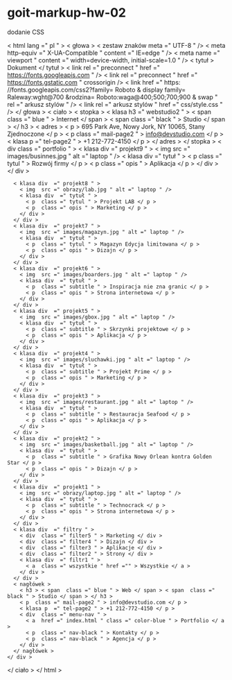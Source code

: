 # goit-markup-hw-02
dodanie CSS
<!DOCTYPE html >
< html  lang =" pl " >
  < głowa >
    < zestaw znaków meta  =" UTF-8 " />
    < meta  http-equiv =" X-UA-Compatible " content =" IE=edge " />
    < meta  name =" viewport " content =" width=device-width, initial-scale=1.0 " />
    < tytuł > Dokument </ tytuł >
    < link  rel =" preconnect " href =" https://fonts.googleapis.com " />
    < link  rel =" preconnect " href =" https://fonts.gstatic.com " crossorigin />
    < link
      href =" https: //fonts.googleapis.com/css2?family= Roboto & display family= Raleway:wght@700 &rodzina= Roboto:waga@400;500;700;900 & swap "
      rel =" arkusz stylów "
    />
    < link  rel =" arkusz stylów " href =" css/style.css " />
  </ głowa >
  < ciało >
    < stopka >
      < klasa h3  =" webstudio2 " >
        < span  class =" blue " > Internet </ span > < span  class =" black " > Studio </ span >
      </ h3 >
      < adres >
        < p > 695 Park Ave, Nowy Jork, NY 10065, Stany Zjednoczone </ p >
        < p  class =" mail-page2 " > info@devstudio.com </ p >
        < klasa p  =" tel-page2 " > +1 212-772-4150 </ p >
      </ adres >
    </ stopka >
    < div  class =" portfolio " >
      < klasa div  =" projekt9 " >
        < img  src =" images/businnes.jpg " alt =" laptop " />
        < klasa div  =" tytuł " >
          < p  class =" tytul " > Rozwój firmy </ p >
          < p  class =" opis " > Aplikacja </ p >
        </ div >
      </ div >

      < klasa div  =" projekt8 " >
        < img  src =" obrazy/lab.jpg " alt =" laptop " />
        < klasa div  =" tytuł " >
          < p  class =" tytul " > Projekt LAB </ p >
          < p  class =" opis " > Marketing </ p >
        </ div >
      </ div >
      < klasa div  =" projekt7 " >
        < img  src =" images/magazyn.jpg " alt =" laptop " />
        < klasa div  =" tytuł " >
          < p  class =" tytul " > Magazyn Edycja limitowana </ p >
          < p  class =" opis " > Dizajn </ p >
        </ div >
      </ div >
      < klasa div  =" projekt6 " >
        < img  src =" images/boarders.jpg " alt =" laptop " />
        < klasa div  =" tytuł " >
          < p  class =" subtitle " > Inspiracja nie zna granic </ p >
          < p  class =" opis " > Strona internetowa </ p >
        </ div >
      </ div >
      < klasa div  =" projekt5 " >
        < img  src =" images/gbox.jpg " alt =" laptop " />
        < klasa div  =" tytuł " >
          < p  class =" subtitle " > Skrzynki projektowe </ p >
          < p  class =" opis " > Aplikacja </ p >
        </ div >
      </ div >
      < klasa div  =" projekt4 " >
        < img  src =" images/sluchawki.jpg " alt =" laptop " />
        < klasa div  =" tytuł " >
          < p  class =" subtitle " > Projekt Prime </ p >
          < p  class =" opis " > Marketing </ p >
        </ div >
      </ div >
      < klasa div  =" projekt3 " >
        < img  src =" images/restaurant.jpg " alt =" laptop " />
        < klasa div  =" tytuł " >
          < p  class =" subtitle " > Restauracja Seafood </ p >
          < p  class =" opis " > Aplikacja </ p >
        </ div >
      </ div >
      < klasa div  =" projekt2 " >
        < img  src =" images/basketball.jpg " alt =" laptop " />
        < klasa div  =" tytuł " >
          < p  class =" subtitle " > Grafika Nowy Orlean kontra Golden Star </ p >
          < p  class =" opis " > Dizajn </ p >
        </ div >
      </ div >
      < klasa div  =" projekt1 " >
        < img  src =" obrazy/laptop.jpg " alt =" laptop " />
        < klasa div  =" tytuł " >
          < p  class =" subtitle " > Technocrack </ p >
          < p  class =" opis " > Strona internetowa </ p >
        </ div >
      </ div >
      < klasa div  =" filtry " >
        < div  class =" filter5 " > Marketing </ div >
        < div  class =" filter4 " > Dizajn </ div >
        < div  class =" filter3 " > Aplikacje </ div >
        < div  class =" filter2 " > Strony </ div >
        < klasa div  =" filtr1 " >
          < a  class =" wszystkie " href ="" > Wszystkie </ a >
        </ div >
      </ div >
      < nagłówek >
        < h3 > < span  class =" blue " > Web </ span > < span  class =" black " > Studio </ span > </ h3 >
        < p  class =" mail-page2 " > info@devstudio.com </ p >
        < klasa p  =" tel-page2 " > +1 212-772-4150 </ p >
        < div  class =" menu-nav " >
          < a  href =" index.html " class =" color-blue " > Portfolio </ a >
          < p  class =" nav-black " > Kontakty </ p >
          < p  class =" nav-black " > Agencja </ p >
        </ div >
      </ nagłówek >
    </ div >
  </ ciało >
</ html >
